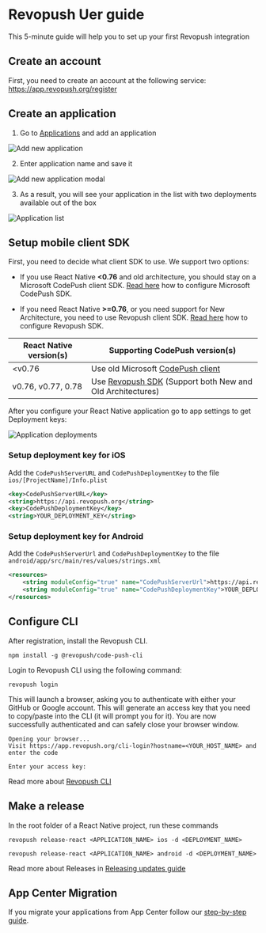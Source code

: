 # Revopush Uer guide

This 5-minute guide will help you to set up your first Revopush integration

## Create an account

First, you need to create an account at the following service: https://app.revopush.org/register

## Create an application

1. Go to [Applications](https://app.revopush.org/applications) and add an application

![Add new application](/images/intro/add-new-app.png)

2. Enter application name and save it

![Add new application modal](/images/intro/add-new-app-modal.png)

3. As a result, you will see your application in the list with two deployments available out of the box

![Application list](/images/intro/add-new-app-list.png)


## Setup mobile client SDK

First, you need to decide what client SDK to use. We support two options:

- If you use React Native **<0.76** and old architecture, you should stay on a Microsoft CodePush client SDK. 
[Read here](https://github.com/microsoft/react-native-code-push) how to configure Microsoft CodePush SDK.

- If you need React Native **>=0.76**, or you need support for New Architecture, you need to use Revopush client SDK. 
[Read here](https://github.com/revopush/react-native-code-push) how to configure Revopush SDK.

| React Native version(s) | Supporting CodePush version(s)                                                           |             
|-----------------------|------------------------------------------------------------------------------------------|
| <v0.76                | Use old Microsoft [CodePush client](https://github.com/microsoft/react-native-code-push) |
| v0.76, v0.77, 0.78    | Use [Revopush SDK](https://github.com/revopush/react-native-code-push) (Support both New and Old Architectures)                                                                             |

After you configure your React Native application go to app settings to get Deployment keys:

![Application deployments](/images/intro/deployments-list.png)

### Setup deployment key for iOS

Add the `CodePushServerURL` and `CodePushDeploymentKey` to the file `ios/[ProjectName]/Info.plist` 

```xml
<key>CodePushServerURL</key>
<string>https://api.revopush.org</string>
<key>CodePushDeploymentKey</key>
<string>YOUR_DEPLOYMENT_KEY</string>
```

### Setup deployment key for Android

Add the `CodePushServerUrl` and `CodePushDeploymentKey` to the file `android/app/src/main/res/values/strings.xml`

```xml
<resources>
    <string moduleConfig="true" name="CodePushServerUrl">https://api.revopush.org</string>
    <string moduleConfig="true" name="CodePushDeploymentKey">YOUR_DEPLOYMENT_KEY</string>
</resources>

```

## Configure CLI

After registration, install the Revopush CLI.

```shell
npm install -g @revopush/code-push-cli
```

Login to Revopush CLI using the following command:

```shell
revopush login
```

This will launch a browser, asking you to authenticate with either your GitHub or Google account.
This will generate an access key that you need to copy/paste into the CLI (it will prompt you for it).
You are now successfully authenticated and can safely close your browser window.

```shell
Opening your browser...
Visit https://app.revopush.org/cli-login?hostname=<YOUR_HOST_NAME> and enter the code

Enter your access key:
```

Read more about [Revopush CLI](/cli/getting-started)

## Make a release

In the root folder of a React Native project, run these commands

```shell
revopush release-react <APPLICATION_NAME> ios -d <DEPLOYMENT_NAME>
```

```shell
revopush release-react <APPLICATION_NAME> android -d <DEPLOYMENT_NAME>
```

Read more about Releases in [Releasing updates guide](/cli/releasing-updates)

## App Center Migration

If you migrate your applications from App Center follow our [step-by-step guide](/migration/guide).
